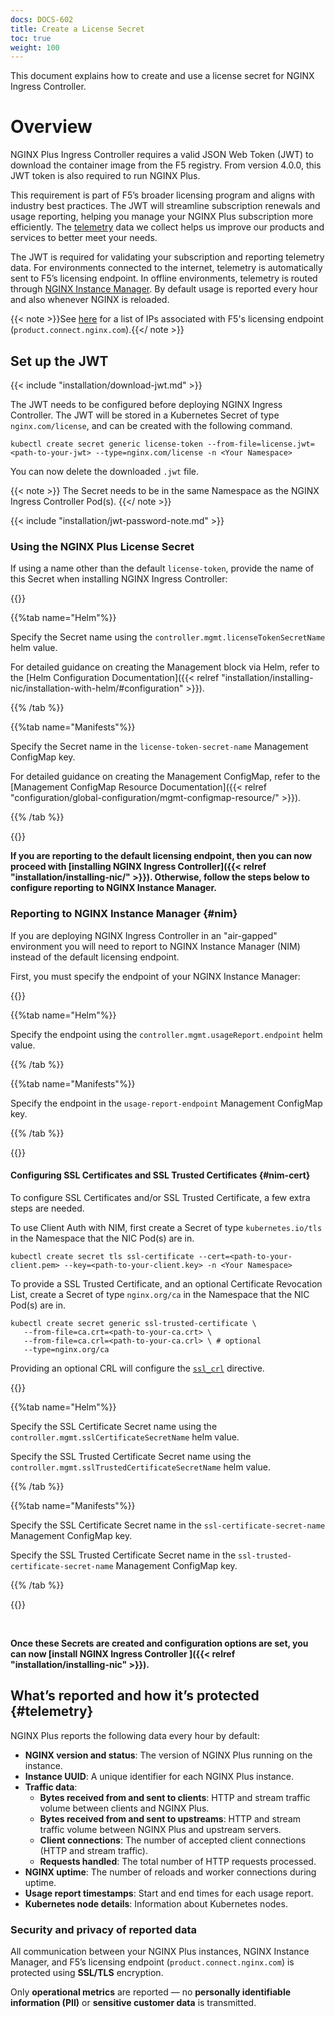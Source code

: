 ```yaml
---
docs: DOCS-602
title: Create a License Secret 
toc: true
weight: 100
---
```


This document explains how to create and use a license secret for NGINX Ingress Controller. 

# Overview

NGINX Plus Ingress Controller requires a valid JSON Web Token (JWT) to download the container image from the F5 registry. From version 4.0.0, this JWT token is also required to run NGINX Plus.

This requirement is part of F5’s broader licensing program and aligns with industry best practices. The JWT will streamline subscription renewals and usage reporting, helping you manage your NGINX Plus subscription more efficiently. The [telemetry](#telemetry) data we collect helps us improve our products and services to better meet your needs.

The JWT is required for validating your subscription and reporting telemetry data. For environments connected to the internet, telemetry is automatically sent to F5’s licensing endpoint.  In offline environments, telemetry is routed through [NGINX Instance Manager](https://docs.nginx.com/nginx-instance-manager/). By default usage is reported every hour and also whenever NGINX is reloaded.

{{< note >}}See [here](https://docs.nginx.com/solutions/about-subscription-licenses/#for-internet-connected-environments) for a list of IPs associated with F5's licensing endpoint (`product.connect.nginx.com`).{{</ note >}}

## Set up the JWT

{{< include "installation/download-jwt.md" >}}

The JWT needs to be configured before deploying NGINX Ingress Controller. The JWT will be stored in a Kubernetes Secret of type `nginx.com/license`, and can be created with the following command.

```shell
kubectl create secret generic license-token --from-file=license.jwt=<path-to-your-jwt> --type=nginx.com/license -n <Your Namespace> 
```
You can now delete the downloaded `.jwt` file.

{{< note >}}
The Secret needs to be in the same Namespace as the NGINX Ingress Controller Pod(s).
{{</ note >}}

{{< include "installation/jwt-password-note.md" >}}
### Using the NGINX Plus License Secret

If using a name other than the default `license-token`, provide the name of this Secret when installing NGINX Ingress Controller:

{{<tabs name="plus-secret-install">}}

{{%tab name="Helm"%}}

Specify the Secret name using the `controller.mgmt.licenseTokenSecretName` helm value.

For detailed guidance on creating the Management block via Helm, refer to the [Helm Configuration Documentation]({{< relref "installation/installing-nic/installation-with-helm/#configuration" >}}).

{{% /tab %}}

{{%tab name="Manifests"%}}

Specify the Secret name in the `license-token-secret-name` Management ConfigMap key.

For detailed guidance on creating the Management ConfigMap, refer to the [Management ConfigMap Resource Documentation]({{< relref "configuration/global-configuration/mgmt-configmap-resource/" >}}).

{{% /tab %}}

{{</tabs>}}

**If you are reporting to the default licensing endpoint, then you can now proceed with [installing NGINX Ingress Controller]({{< relref "installation/installing-nic/" >}}). Otherwise, follow the steps below to configure reporting to NGINX Instance Manager.**


### Reporting to NGINX Instance Manager {#nim}

If you are deploying NGINX Ingress Controller in an "air-gapped" environment you will need to report to NGINX Instance Manager (NIM) instead of the default licensing endpoint.

First, you must specify the endpoint of your NGINX Instance Manager:

{{<tabs name="nim-endpoint">}}

{{%tab name="Helm"%}}

Specify the endpoint using the `controller.mgmt.usageReport.endpoint` helm value.

{{% /tab %}}

{{%tab name="Manifests"%}}

Specify the endpoint in the `usage-report-endpoint` Management ConfigMap key.

{{% /tab %}}

{{</tabs>}}

#### Configuring SSL Certificates and SSL Trusted Certificates {#nim-cert}

To configure SSL Certificates and/or SSL Trusted Certificate, a few extra steps are needed.

To use Client Auth with NIM, first create a Secret of type `kubernetes.io/tls` in the Namespace that the NIC Pod(s) are in. 

```shell
kubectl create secret tls ssl-certificate --cert=<path-to-your-client.pem> --key=<path-to-your-client.key> -n <Your Namespace>
```

To provide a SSL Trusted Certificate, and an optional Certificate Revocation List, create a Secret of type `nginx.org/ca` in the Namespace that the NIC Pod(s) are in.

```shell
kubectl create secret generic ssl-trusted-certificate \
   --from-file=ca.crt=<path-to-your-ca.crt> \
   --from-file=ca.crl=<path-to-your-ca.crl> \ # optional
   --type=nginx.org/ca
```

Providing an optional CRL will configure the [`ssl_crl`](https://nginx.org/en/docs/ngx_mgmt_module.html#ssl_crl) directive.

{{<tabs name="nim-secret-install">}}

{{%tab name="Helm"%}}

Specify the SSL Certificate Secret name using the `controller.mgmt.sslCertificateSecretName` helm value. 

Specify the SSL Trusted Certificate Secret name using the `controller.mgmt.sslTrustedCertificateSecretName` helm value.

{{% /tab %}}

{{%tab name="Manifests"%}}

Specify the SSL Certificate Secret name in the `ssl-certificate-secret-name` Management ConfigMap key.

Specify the SSL Trusted Certificate Secret name in the `ssl-trusted-certificate-secret-name` Management ConfigMap key.

{{% /tab %}}

{{</tabs>}}

<br>

**Once these Secrets are created and configuration options are set, you can now [install NGINX Ingress Controller ]({{< relref "installation/installing-nic" >}}).**

## What’s reported and how it’s protected {#telemetry}

NGINX Plus reports the following data every hour by default:

- **NGINX version and status**: The version of NGINX Plus running on the instance.
- **Instance UUID**: A unique identifier for each NGINX Plus instance.
- **Traffic data**:
  - **Bytes received from and sent to clients**: HTTP and stream traffic volume between clients and NGINX Plus.
  - **Bytes received from and sent to upstreams**: HTTP and stream traffic volume between NGINX Plus and upstream servers.
  - **Client connections**: The number of accepted client connections (HTTP and stream traffic).
  - **Requests handled**: The total number of HTTP requests processed.
- **NGINX uptime**: The number of reloads and worker connections during uptime.
- **Usage report timestamps**: Start and end times for each usage report.
- **Kubernetes node details**: Information about Kubernetes nodes.

### Security and privacy of reported data

All communication between your NGINX Plus instances, NGINX Instance Manager, and F5’s licensing endpoint (`product.connect.nginx.com`) is protected using **SSL/TLS** encryption.

Only **operational metrics** are reported — no **personally identifiable information (PII)** or **sensitive customer data** is transmitted.
